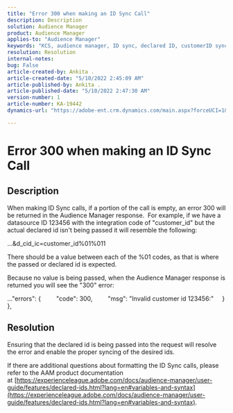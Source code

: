 ```yaml
---
title: "Error 300 when making an ID Sync Call"
description: Description
solution: Audience Manager
product: Audience Manager
applies-to: "Audience Manager"
keywords: "KCS, audience manager, ID sync, declared ID, customerID sync, customer id, online sync"
resolution: Resolution
internal-notes: 
bug: False
article-created-by: Ankita .
article-created-date: "5/10/2022 2:45:09 AM"
article-published-by: Ankita .
article-published-date: "5/10/2022 2:47:30 AM"
version-number: 1
article-number: KA-19442
dynamics-url: "https://adobe-ent.crm.dynamics.com/main.aspx?forceUCI=1&pagetype=entityrecord&etn=knowledgearticle&id=35259630-0bd0-ec11-a7b5-0022480a8753"

---
```

# Error 300 when making an ID Sync Call

## Description


When making ID Sync calls, if a portion of the call is empty, an error 300 will be returned in the Audience Manager response.  For example, if we have a datasource ID 123456 with the integration code of "customer_id" but the actual declared id isn't being passed it will resemble the following:

...&d_cid_ic=customer_id%01%011

There should be a value between each of the %01 codes, as that is where the passed or declared id is expected.

Because no value is being passed, when the Audience Manager response is returned you will see the "300" error:

..."errors": {
         "code": 300,
         "msg": "Invalid customer id 123456:"
     }
 },


## Resolution


Ensuring that the declared id is being passed into the request will resolve the error and enable the proper syncing of the desired ids.

If there are additional questions about formatting the ID Sync calls, please refer to the AAM product documentation at [https://experienceleague.adobe.com/docs/audience-manager/user-guide/features/declared-ids.html?lang=en#variables-and-syntax](https://experienceleague.adobe.com/docs/audience-manager/user-guide/features/declared-ids.html?lang=en#variables-and-syntax).
